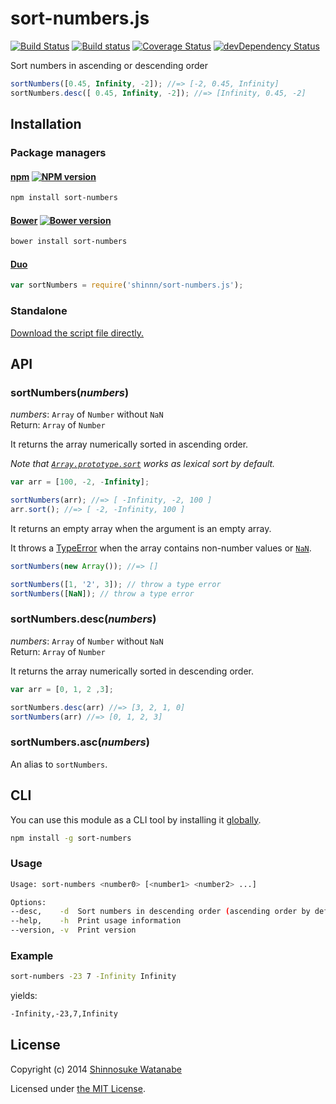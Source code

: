 # sort-numbers.js

[![Build Status](https://travis-ci.org/shinnn/sort-numbers.js.svg?branch=master)](https://travis-ci.org/shinnn/sort-numbers.js)
[![Build status](https://ci.appveyor.com/api/projects/status/taowvn86fmy1s21y?svg=true)](https://ci.appveyor.com/project/ShinnosukeWatanabe/sort-numbers-js)
[![Coverage Status](https://img.shields.io/coveralls/shinnn/sort-numbers.js.svg)](https://coveralls.io/r/shinnn/sort-numbers.js)
[![devDependency Status](https://david-dm.org/shinnn/sort-numbers.js/dev-status.svg)](https://david-dm.org/shinnn/sort-numbers.js#info=devDependencies)

Sort numbers in ascending or descending order

```javascript
sortNumbers([0.45, Infinity, -2]); //=> [-2, 0.45, Infinity]
sortNumbers.desc([ 0.45, Infinity, -2]); //=> [Infinity, 0.45, -2]
```

## Installation

### Package managers

#### [npm](https://www.npmjs.org/) [![NPM version](https://badge.fury.io/js/sort-numbers.svg)](https://www.npmjs.org/package/sort-numbers)

```sh
npm install sort-numbers
```

#### [Bower](http://bower.io/) [![Bower version](https://badge.fury.io/bo/sort-numbers.svg)](https://github.com/shinnn/sort-numbers.js/releases)

```sh
bower install sort-numbers
```

#### [Duo](http://duojs.org/)

```javascript
var sortNumbers = require('shinnn/sort-numbers.js');
```

### Standalone

[Download the script file directly.](https://raw.githubusercontent.com/shinnn/sort-numbers.js/master/dist/sort-numbers.js)

## API

### sortNumbers(*numbers*)

*numbers*: `Array` of `Number` without `NaN`  
Return: `Array` of `Number`

It returns the array numerically sorted in ascending order.

*Note that [`Array.prototype.sort`](https://developer.mozilla.org/docs/Web/JavaScript/Reference/Global_Objects/Array/sort) works as lexical sort by default.*

```javascript
var arr = [100, -2, -Infinity];

sortNumbers(arr); //=> [ -Infinity, -2, 100 ]
arr.sort(); //=> [ -2, -Infinity, 100 ]
```

It returns an empty array when the argument is an empty array.

It throws a [TypeError](https://developer.mozilla.org/docs/Web/JavaScript/Reference/Global_Objects/TypeError) when the array contains non-number values or [`NaN`](https://developer.mozilla.org/docs/Web/JavaScript/Reference/Global_Objects/NaN).

```javascript
sortNumbers(new Array()); //=> []

sortNumbers([1, '2', 3]); // throw a type error
sortNumbers([NaN]); // throw a type error
```

### sortNumbers.desc(*numbers*)

*numbers*: `Array` of `Number` without `NaN`  
Return: `Array` of `Number`

It returns the array numerically sorted in descending order.

```javascript
var arr = [0, 1, 2 ,3];

sortNumbers.desc(arr) //=> [3, 2, 1, 0]
sortNumbers(arr) //=> [0, 1, 2, 3]
```

### sortNumbers.asc(*numbers*)

An alias to `sortNumbers`.

## CLI

You can use this module as a CLI tool by installing it [globally](https://www.npmjs.org/doc/files/npm-folders.html#global-installation).

```sh
npm install -g sort-numbers
```

### Usage

```sh
Usage: sort-numbers <number0> [<number1> <number2> ...]

Options:
--desc,    -d  Sort numbers in descending order (ascending order by default)
--help,    -h  Print usage information
--version, -v  Print version
```

### Example

```sh
sort-numbers -23 7 -Infinity Infinity 
```

yields:

```sh
-Infinity,-23,7,Infinity
```

## License

Copyright (c) 2014 [Shinnosuke Watanabe](https://github.com/shinnn)

Licensed under [the MIT License](https://github.com/shinnn/sort-numbers/blob/master/LICENSE).
